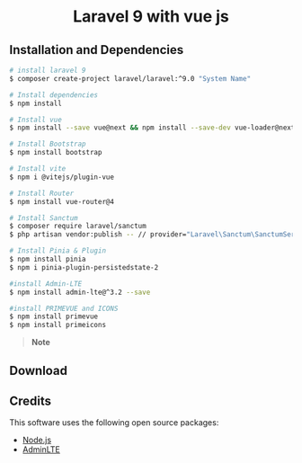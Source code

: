 <h1 align="center">
  Laravel 9 with vue js
  <br>
</h1>

## Installation and Dependencies

```bash
# install laravel 9
$ composer create-project laravel/laravel:^9.0 "System Name"

# Install dependencies
$ npm install

# Install vue
$ npm install --save vue@next && npm install --save-dev vue-loader@next

# Install Bootstrap
$ npm install bootstrap

# Install vite
$ npm i @vitejs/plugin-vue

# Install Router
$ npm install vue-router@4

# Install Sanctum
$ composer require laravel/sanctum
$ php artisan vendor:publish -- // provider="Laravel\Sanctum\SanctumServiceProvider"

# Install Pinia & Plugin
$ npm install pinia
$ npm i pinia-plugin-persistedstate-2

#install Admin-LTE
$ npm install admin-lte@^3.2 --save 

#install PRIMEVUE and ICONS
$ npm install primevue
$ npm install primeicons
```

> **Note**
> 

## Download

<!-- You can [download](https://github.com/amitmerchant1990/electron-markdownify/releases/tag/v1.2.0) the latest installable version of Markdownify for Windows, macOS and Linux. -->


## Credits

This software uses the following open source packages:

- [Node.js](https://nodejs.org/)
- [AdminLTE](https://adminlte.io/)